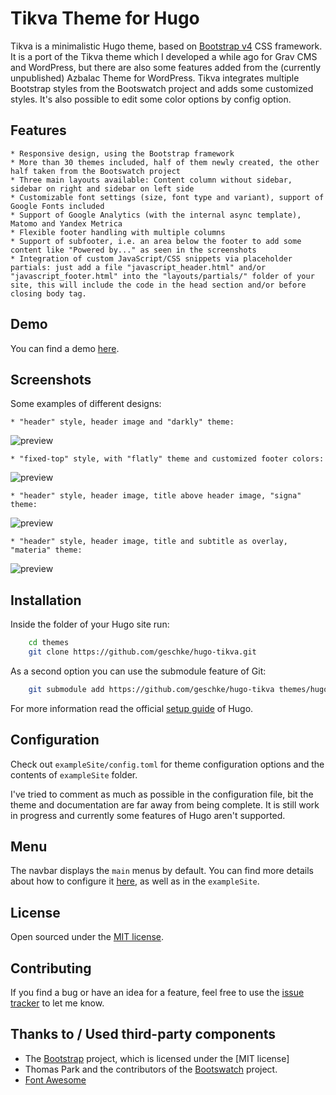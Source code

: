 # Tikva Theme for Hugo

Tikva is a minimalistic Hugo theme, based on [Bootstrap v4](https://getbootstrap.com/) CSS framework.
It is a port of the Tikva theme which I developed a while ago for Grav CMS and WordPress, but there are also some features added from the (currently unpublished) Azbalac Theme for WordPress. 
Tikva integrates multiple Bootstrap styles from the Bootswatch project and adds some customized styles.
It's also possible to edit some color options by config option.

## Features

    * Responsive design, using the Bootstrap framework
    * More than 30 themes included, half of them newly created, the other half taken from the Bootswatch project
    * Three main layouts available: Content column without sidebar, sidebar on right and sidebar on left side
    * Customizable font settings (size, font type and variant), support of Google Fonts included 
    * Support of Google Analytics (with the internal async template), Matomo and Yandex Metrica
    * Flexible footer handling with multiple columns
    * Support of subfooter, i.e. an area below the footer to add some content like "Powered by..." as seen in the screenshots
    * Integration of custom JavaScript/CSS snippets via placeholder partials: just add a file "javascript_header.html" and/or "javascript_footer.html" into the "layouts/partials/" folder of your site, this will include the code in the head section and/or before closing body tag.

## Demo

You can find a demo [here](https://themes.gohugo.io/theme/hugo-tikva/).

## Screenshots

Some examples of different designs:

    * "header" style, header image and "darkly" theme:

![preview](https://raw.githubusercontent.com/geschke/hugo-tikva/master/images/screenshot.png)

    * "fixed-top" style, with "flatly" theme and customized footer colors:

![preview](https://raw.githubusercontent.com/geschke/hugo-tikva/master/images/screenshot01.png)

    * "header" style, header image, title above header image, "signa" theme:

![preview](https://raw.githubusercontent.com/geschke/hugo-tikva/master/images/screenshot02.png)

    * "header" style, header image, title and subtitle as overlay, "materia" theme:

![preview](https://raw.githubusercontent.com/geschke/hugo-tikva/master/images/screenshot03.png)

## Installation

Inside the folder of your Hugo site run:

```bash
    cd themes
    git clone https://github.com/geschke/hugo-tikva.git
```

As a second option you can use the submodule feature of Git:

```bash
    git submodule add https://github.com/geschke/hugo-tikva themes/hugo-tikva
```

For more information read the official [setup guide](//gohugo.io/overview/installing/) of Hugo.

## Configuration

Check out `exampleSite/config.toml` for theme configuration options and the contents of `exampleSite` folder. 

I've tried to comment as much as possible in the configuration file, bit the theme and documentation are far away from being complete. It is still work in progress and currently some features of Hugo aren't supported. 

## Menu

The navbar displays the `main` menus by default. You can find more details about how to configure it [here](https://gohugo.io/templates/menu-templates/), as well as in the `exampleSite`.

## License

Open sourced under the [MIT license](./LICENSE.md).

## Contributing

If you find a bug or have an idea for a feature, feel free to use the [issue tracker](https://github.com/geschke/hugo-tikva/issues) to let me know.

## Thanks to / Used third-party components

* The [Bootstrap](https://getbootstrap.com) project, which is licensed under the [MIT license]
* Thomas Park and the contributors of the [Bootswatch](https://bootswatch.com/) project. 
* [Font Awesome](https://fontawesome.com/v4.7.0/)
